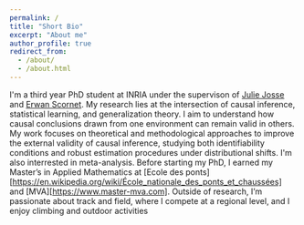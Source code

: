 ```yaml
---
permalink: /
title: "Short Bio"
excerpt: "About me"
author_profile: true
redirect_from: 
  - /about/
  - /about.html
---
```

I'm a third year PhD student at INRIA under the supervison of [Julie Josse](http://juliejosse.com) and [Erwan Scornet](https://erwanscornet.github.io). My research lies at the intersection of causal inference, statistical learning, and generalization theory. I aim to understand how causal conclusions drawn from one environment can remain valid in others. My work focuses on theoretical and methodological approaches to improve the external validity of causal inference, studying both identifiability conditions and robust estimation procedures under distributional shifts. I'm also interrested in meta-analysis. Before starting my PhD, I earned my Master’s in Applied Mathematics at [Ecole des ponts][https://en.wikipedia.org/wiki/École_nationale_des_ponts_et_chaussées] and [MVA][https://www.master-mva.com]. Outside of research, I’m passionate about track and field, where I compete at a regional level, and I enjoy climbing and outdoor activities
